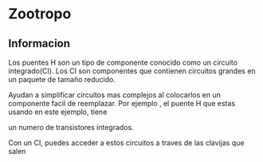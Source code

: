 # Zootropo

## Informacion 

Los puentes H son un tipo de componente conocido como un circuito integrado(CI). Los CI son componentes que contienen circuitos grandes en un paquete de tamaño reducido.

Ayudan a simplificar circuitos mas complejos al colocarlos en un componente facil de reemplazar. Por ejemplo , el puente H que estas usando en este ejemplo, tiene 

un numero de transistores integrados. 

Con un CI, puedes acceder a estos circuitos a traves de las clavijas que salen 


